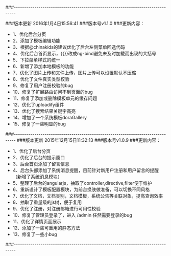 ###-------------------------------------------------------------------------------

###版本更新 2016年1月4日15:56:41
###版本号v1.1.0
###更新内容：

- 1、优化后台分页
- 2、添加了模板编辑功能
- 3、根据@chinakids的建议优化了后台左侧菜单回选代码
- 4、优化后台首页显示，{{}}改成ng-bind避免未及时加载而出现的大括号
- 5、下拉菜单样式的统一
- 6、新增了添加本地模板的功能
- 7、优化了图片上传和文件上传，图片上传可以设置默认不压缩
- 8、优化了文件真实类型校验
- 9、修复了用户注册校验的bug
- 10、修复了扩展路由访问不到页面的bug
- 11、修复了添加或删除模板单元的缓存问题
- 12、优化了uploadify组件
- 13、优化了搜索结果关键字高亮
- 14、增加了一个系统模板doraGallery
- 15、修复了一些明显的bug

###-------------------------------------------------------------------------------
###版本更新 2015年12月15日11:32:13
###版本号v1.0.9
###更新内容：

- 1、优化了后台分页
- 2、优化了后台的提示窗口
- 3、后台首页添加了留言信息
- 4、后台头部添加了系统消息提醒，目前针对新用户注册和用户留言的提醒（新增了系统消息模块）
- 5、整理了后台的angularjs，抽取了controller,directive,filter便于维护
- 6、重新设计了模板配置模块，为前台换肤做准备，可以切换不同风格
- 7、优化了文档，文档类别，文档模板，系统公告等关联对象，提高查询效率
- 8、抽取了重量级的js树，便于复用
- 9、优化了注册，对注册邮箱进行可用性校验
- 10、修复了管理员登录了，进入 /admin 任然需要登录的bug
- 11、优化了详情页面展示
- 12、添加了一些可重用的静态方法
- 13、修复了一些小bug

###-------------------------------------------------------------------------------